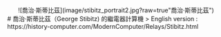 <center>
![喬治·斯蒂比茲](image/stibitz_portrait2.jpg?raw=true"喬治·斯蒂比茲")
</center>
# 喬治·斯蒂比茲（George Stibitz) 的繼電器計算機
> English version : https://history-computer.com/ModernComputer/Relays/Stibitz.html


